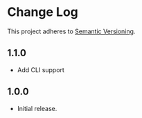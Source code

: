 # Change Log

This project adheres to [Semantic Versioning](http://semver.org/).

## 1.1.0

- Add CLI support

## 1.0.0

- Initial release.
